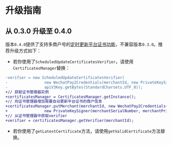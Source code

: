 # 升级指南

## 从 0.3.0 升级至 0.4.0

版本`0.4.0`提供了支持多商户号的[定时更新平台证书功能](README.md#定时更新平台证书功能)，不兼容版本`0.3.0`。推荐升级方式如下：

- 若你使用了`ScheduledUpdateCertificatesVerifier`，请使用`CertificatesManager`替换：

```diff
-verifier = new ScheduledUpdateCertificatesVerifier(
-                new WechatPay2Credentials(merchantId, new PrivateKeySigner(merchantSerialNumber, merchantPrivateKey)),
-                apiV3Key.getBytes(StandardCharsets.UTF_8));
+// 获取证书管理器实例
+certificatesManager = CertificatesManager.getInstance();
+// 向证书管理器增加需要自动更新平台证书的商户信息
+certificatesManager.putMerchant(merchantId, new WechatPay2Credentials(merchantId,
+                new PrivateKeySigner(merchantSerialNumber, merchantPrivateKey)), apiV3Key.getBytes(StandardCharsets.UTF_8));
+// 从证书管理器中获取verifier
+verifier = certificatesManager.getVerifier(merchantId);
```

- 若你使用了`getLatestCertificate`方法，请使用`getValidCertificate`方法替换。

